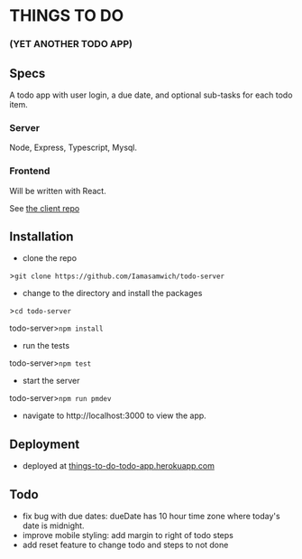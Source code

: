 # THINGS TO DO
### (YET ANOTHER TODO APP)

## Specs

A todo app with user login, a due date, and optional sub-tasks for each todo item.

### Server

Node, Express, Typescript, Mysql. 

### Frontend

Will be written with React.

See [the client repo](https://github.com/Iamasamwich/todo-client)

## Installation

* clone the repo

\>`git clone https://github.com/Iamasamwich/todo-server`

* change to the directory and install the packages

\>`cd todo-server`

todo-server\>`npm install`

* run the tests

todo-server\>`npm test`

* start the server

todo-server\>`npm run pmdev`

* navigate to http://localhost:3000 to view the app.

## Deployment

* deployed at [things-to-do-todo-app.herokuapp.com](http://things-to-do-todo-app.herokuapp.com)

## Todo

* fix bug with due dates: dueDate has 10 hour time zone where today's date is midnight.
* improve mobile styling: add margin to right of todo steps
* add reset feature to change todo and steps to not done



